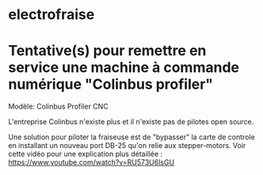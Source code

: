 # electrofraise

Tentative(s) pour remettre en service une machine à commande numérique "Colinbus profiler"
=======
Modèle: Colinbus Profiler CNC

L'entreprise Colinbus n'existe plus et il n'existe pas de pilotes open source.

Une solution pour piloter la fraiseuse est de "bypasser" la carte de controle en installant un nouveau port DB-25 qu'on relie aux stepper-motors.
Voir cette vidéo pour une explication plus détaillée : https://www.youtube.com/watch?v=RU573U6lsGU

